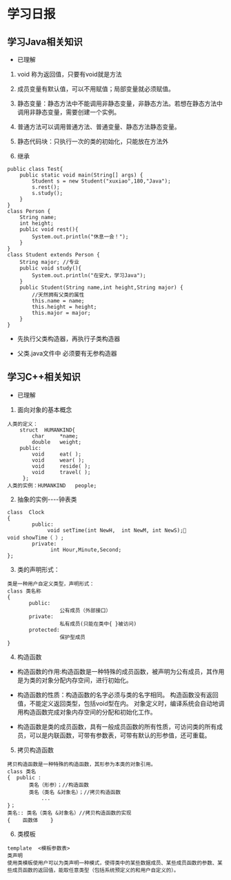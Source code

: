 # 学习日报

## 学习Java相关知识

* 已理解

1. void 称为返回值，只要有void就是方法

2. 成员变量有默认值，可以不用赋值；局部变量就必须赋值。

3. 静态变量：静态方法中不能调用非静态变量，非静态方法。若想在静态方法中调用非静态变量，需要创建一个实例。

4. 普通方法可以调用普通方法、普通变量、静态方法静态变量。

5. 静态代码块：只执行一次的类的初始化，只能放在方法外

6. 继承


```
public class Test{
    public static void main(String[] args) {
        Student s = new Student("xuxiao",180,"Java");
        s.rest();
        s.study();
    }
}
class Person {
    String name;
    int height;
    public void rest(){
        System.out.println("休息一会！");
    }   
}
class Student extends Person {
    String major; //专业
    public void study(){
        System.out.println("在安大，学习Java");
    }   
    public Student(String name,int height,String major) {
        //天然拥有父类的属性
        this.name = name;
        this.height = height;
        this.major = major;
    }
}
```
* 先执行父类构造器，再执行子类构造器

* 父类.java文件中 必须要有无参构造器

## 学习C++相关知识

* 已理解
1. 面向对象的基本概念
```
人类的定义：
	struct  HUMANKIND{
		char   	 *name;
		double 	 weight;
	public:
		void   	 eat( );
		void  	 wear( );
		void  	 reside( );
		void  	 travel( );
     };
人类的实例：HUMANKIND   people;
```

2. 抽象的实例----钟表类
```
class  Clock
{
        public: 
             void setTime(int NewH,  int NewM, int NewS);             void showTime（ ）;
        private: 
              int Hour,Minute,Second;
};
```

3. 类的声明形式：
```
类是一种用户自定义类型，声明形式：
class 类名称
{
       public:
                 公有成员（外部接口）
       private:
                 私有成员(只能在类中{ }被访问)
       protected:
                 保护型成员
}
```

4. 构造函数

* 构造函数的作用:构造函数是一种特殊的成员函数，被声明为公有成员，其作用是为类的对象分配内存空间，进行初始化。

* 构造函数的性质：构造函数的名字必须与类的名字相同。
构造函数没有返回值，不能定义返回类型，包括void型在内。
对象定义时，编译系统会自动地调用构造函数完成对象内存空间的分配和初始化工作。

* 构造函数是类的成员函数，具有一般成员函数的所有性质，可访问类的所有成员，可以是内联函数，可带有参数表，可带有默认的形参值，还可重载。


5. 拷贝构造函数

```
拷贝构造函数是一种特殊的构造函数，其形参为本类的对象引用。
class 类名
{  public :
       类名（形参）；//构造函数
       类名（类名 &对象名）；//拷贝构造函数
           ...
}；
类名:: 类名（类名 &对象名）//拷贝构造函数的实现
{    函数体    }
```

6. 类模板
```
template  <模板参数表> 
类声明
使用类模板使用户可以为类声明一种模式，使得类中的某些数据成员、某些成员函数的参数、某些成员函数的返回值，能取任意类型（包括系统预定义的和用户自定义的）。
```
